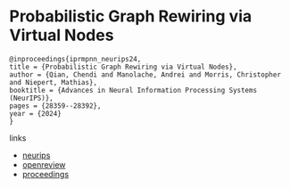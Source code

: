 # Probabilistic Graph Rewiring via Virtual Nodes

```
@inproceedings{iprmpnn_neurips24,
title = {Probabilistic Graph Rewiring via Virtual Nodes},
author = {Qian, Chendi and Manolache, Andrei and Morris, Christopher and Niepert, Mathias},
booktitle = {Advances in Neural Information Processing Systems (NeurIPS)},
pages = {28359--28392},
year = {2024}
}
```

links
- [neurips](https://nips.cc/Conferences/2024/Schedule?showEvent=95568)
- [openreview](https://openreview.net/forum?id=LpvSHL9lcK)
- [proceedings](https://papers.nips.cc//paper_files/paper/2024/hash/31df6a082046111e605abfec26ef5ccc-Abstract-Conference.html)
